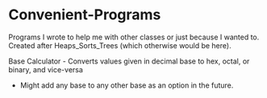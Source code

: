 # Convenient-Programs
Programs I wrote to help me with other classes or just because I wanted to. Created after Heaps_Sorts_Trees (which otherwise would be here).

Base Calculator - Converts values given in decimal base to hex, octal, or binary, and vice-versa
  - Might add any base to any other base as an option in the future.

